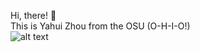 Hi, there! 👋 \
This is Yahui Zhou from the OSU (O-H-I-O!)\
![alt text](https://user-images.githubusercontent.com/119001848/204346269-45f80f40-abbc-4ed5-942b-826bfac0eb72.png)

